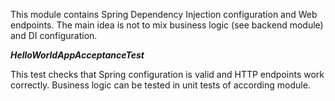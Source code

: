 This module contains Spring Dependency Injection configuration and Web endpoints.
The main idea is not to mix business logic (see backend module) and DI configuration.
 
***HelloWorldAppAcceptanceTest*** 

This test checks that Spring configuration is valid and HTTP endpoints work correctly.
Business logic can be tested in unit tests of according module. 
